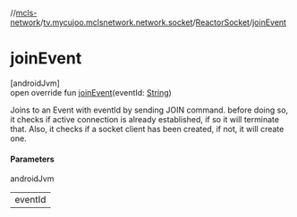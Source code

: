 //[mcls-network](../../../index.md)/[tv.mycujoo.mclsnetwork.network.socket](../index.md)/[ReactorSocket](index.md)/[joinEvent](join-event.md)

# joinEvent

[androidJvm]\
open override fun [joinEvent](join-event.md)(eventId: [String](https://kotlinlang.org/api/latest/jvm/stdlib/kotlin/-string/index.html))

Joins to an Event with eventId by sending JOIN command. before doing so, it checks if active connection is already established, if so it will terminate that. Also, it checks if a socket client has been created, if not, it will create one.

#### Parameters

androidJvm

| |
|---|
| eventId |

